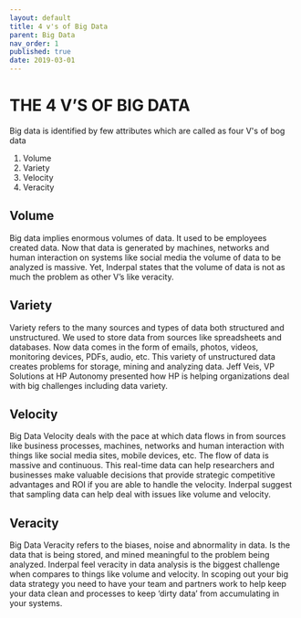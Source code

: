 ```yaml
---
layout: default
title: 4 v's of Big Data
parent: Big Data
nav_order: 1
published: true
date: 2019-03-01
---
```

# THE 4 V’S OF BIG DATA

Big data is identified by few attributes which are called as four V's of bog data 

1. Volume
2. Variety
3. Velocity
4. Veracity

## Volume 

Big data implies enormous volumes of data. It used to be employees created data. Now that data is generated by machines, networks and human interaction on systems like social media the volume of data to be analyzed is massive. Yet, Inderpal states that the volume of data is not as much the problem as other V’s like veracity.

## Variety 

Variety refers to the many sources and types of data both structured and unstructured. We used to store data from sources like spreadsheets and databases. Now data comes in the form of emails, photos, videos, monitoring devices, PDFs, audio, etc. This variety of unstructured data creates problems for storage, mining and analyzing data. Jeff Veis, VP Solutions at HP Autonomy presented how HP is helping organizations deal with big challenges including data variety.

## Velocity

Big Data Velocity deals with the pace at which data flows in from sources like business processes, machines, networks and human interaction with things like social media sites, mobile devices, etc. The flow of data is massive and continuous. This real-time data can help researchers and businesses make valuable decisions that provide strategic competitive advantages and ROI if you are able to handle the velocity. Inderpal suggest that sampling data can help deal with issues like volume and velocity.

## Veracity
Big Data Veracity refers to the biases, noise and abnormality in data. Is the data that is being stored, and mined meaningful to the problem being analyzed. Inderpal feel veracity in data analysis is the biggest challenge when compares to things like volume and velocity. In scoping out your big data strategy you need to have your team and partners work to help keep your data clean and processes to keep ‘dirty data’ from accumulating in your systems.

